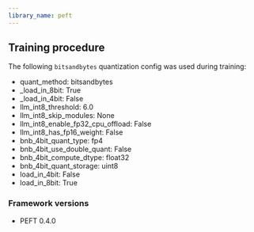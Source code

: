 ```yaml
---
library_name: peft
---
```

## Training procedure


The following `bitsandbytes` quantization config was used during training:
- quant_method: bitsandbytes
- _load_in_8bit: True
- _load_in_4bit: False
- llm_int8_threshold: 6.0
- llm_int8_skip_modules: None
- llm_int8_enable_fp32_cpu_offload: False
- llm_int8_has_fp16_weight: False
- bnb_4bit_quant_type: fp4
- bnb_4bit_use_double_quant: False
- bnb_4bit_compute_dtype: float32
- bnb_4bit_quant_storage: uint8
- load_in_4bit: False
- load_in_8bit: True
### Framework versions


- PEFT 0.4.0
